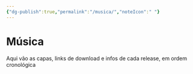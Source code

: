 ```yaml
---
{"dg-publish":true,"permalink":"/musica/","noteIcon":" "}
---
```


# Música
Aqui vão as capas, links de download e infos de cada release, em ordem cronológica